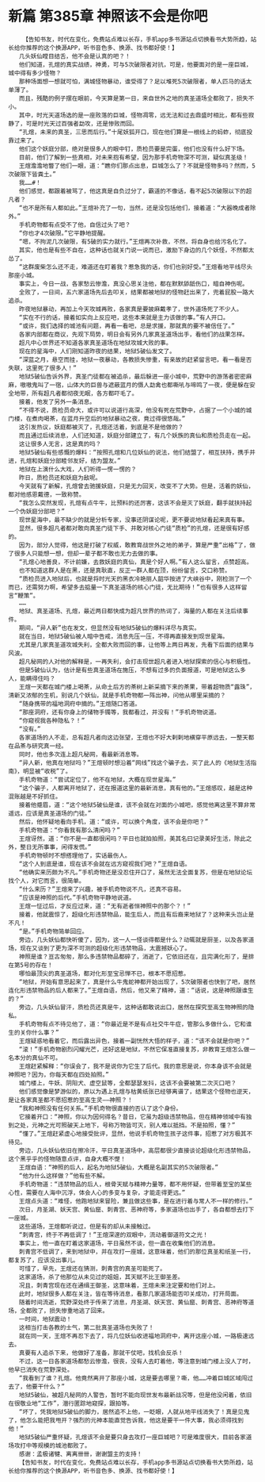 # 新篇 第385章 神照该不会是你吧
        【告知书友，时代在变化，免费站点难以长存，手机app多书源站点切换看书大势所趋，站长给你推荐的这个换源APP，听书音色多、换源、找书都好使！】
       几头妖仙瞠目结舌，他不会是认真的吧？！
       他们知道，孔煊的真实战绩，神勇，可与5次破限者对抗，可是，他要面对的是一座巨城，城中得有多少怪物？
       那种场面想一想就可怕，满城怪物暴动，谁受得了？足以堆死5次破限者，单人匹马的话太单薄了。
       而且，残酷的例子摆在眼前，今天算是第一日，来自世外之地的真圣道场全都败了，损失不小。
       其中，时光天道场选的是一座败落的巨城，怪物凋零，远无法和过去鼎盛时相比，都有些寂静了，可是时光天过百强者勐攻，还是惨败而回。
       “孔煊，未来的真圣，三思而后行。”十尾妖狐开口，现在他们算是一根线上的蚂蚱，彻底投靠过来了。
       他们这个妖庭分部，绝对是很多人的眼中钉，质检员要是完蛋，他们也没有什么好下场。
       目前，他们了解到一些真相，对未来抱有希望，因为那手机奇物深不可测，疑似真圣级！
       王煊澹澹地瞥了他们一眼，道：“瞧你们那点出息，巨城怎么了？不就是怪物多吗？然而，5次破限下皆粪土。”
       我……#！
       他们感觉，都跟着被骂了，他这真是自负过分了，霸道的不像话，看不起5次破限以下的超凡者？
       “也不是所有人都如此。”王煊补充了一句，当然，还是没包括他们，接着道：“大器晚成者除外。”
       手机奇物都有点受不了他，自信过头了吧？
       “你也才4次破限。”它平静地提醒。
       “嗯，不拘泥几次破限，有5破的实力就行。”王煊再次补救，不然，将自身也给污名化了。
       其实，他也是有些不自在，这种话也就关门说一说而已，激励下身边的几个妖怪，不然都太怂了。
       “这群废柴怎么还不走，难道还在盯着我？惹急我的话，你们也别好受。”王煊看地平线尽头那座小城。
       事实上，今日一战，各家愁云惨澹，真没心思关注他，都在默默舔舐伤口，暗自神伤呢。
       全败了，一日间，五六家道场先后去叩关，结果都被地狱的怪物赶出来了，兜着屁股一路大追杀。
       昨夜地狱暴动，再加上今天攻城再败，各家真是要披麻戴孝了，世外道场死了不少人。
       “实在不行的话，接着如实向上反应吧，这些本来就是主力该做的事。”有人开口。
       “或许，我们选择的城池有问题，再看一看吧，总是求援，那就真的要不被信任了。”
       各家内部都在商议，先观下局势，明日会有另外几家真圣道场出手，看他们的战果怎样。
       超凡中心世界还不知道各家真圣道场在地狱攻城大败的事。
       现在的星海中，人们刚知道昨夜的结果，地狱5破仙发文了。
       “深蓝之月，悬空而挂，地狱一夜暴动，各教损失惨重，有亲故的赶紧留言吧，看一看是否失联，这里死了很多人！”
       地狱5破仙告诉外界，真圣门徒都在被追杀，最后躲进一座小城中，荒野中的游荡者密密麻麻，嗷嗷鬼叫了一宿，山体大的巨兽与遮蔽蓝月的慑人勐禽也都嘶吼与啼鸣了一夜，便是躲在安全地带，所有超凡者都彻夜无眠，各方都吓毛了。
       接着，他发了另外一条消息。
       “不得不说，质检员命大，或许可以说道行高深，他没有死在荒野中，占据了一个小城的城门楼，在煮肉喝茶，在蓝月升空后的地狱暴动之夜，竟过得很悠哉。”
       这引发热议，妖庭都被灭了，孔煊还活着，到底是不是他做的？
       而且通过后续消息，人们还知道，妖庭分部建立了，有几个妖族的真仙和质检员走在一起。
       这让很多人无言，这是真的吗？
       地狱5破仙有些感慨的爆料：“按照孔煊和几位妖仙的说法，他们结盟了，相互扶持，携手并进，孔煊和妖庭分部睦邻友好，结为盟友。”
       地狱在上演什么大戏，人们听得一愣一愣的？
       昨日，质检员还和妖庭为敌呢。
       今天就有了新解，孔煊曾去驰援妖庭，只是无力回天，改变不了大势。但是，活着的妖仙，都对他感恩戴德，一致称赞。
       “我怎么突然发现，孔煊有点牛牛，比预料的还厉害，这该不会是灭了妖庭，翻手就扶持起一个伪妖庭分部吧？”
       现世星海中，最不缺少的就是分析专家，没事还阴谋论呢，更不要说地狱看起来真有事。
       显然，很多超凡者都对敢向真圣门徒下手、并敢对核心门徒“质检”的孔煊，还是很有好感的。
       因为，部分人觉得，他这是打破了权威，敢教育战世外之地的弟子，算是严重“出格”了，做了很多人只能想一想，但却一辈子都不敢也无力去做的事。
       “孔煊心地善良，不计前嫌，去救妖庭的真仙，真是个好人啊。”有人这么留言，点赞超高。
       也不知道这群人是在黑，还是真耿直，反正一群人都在顶，纷纷留言，交口称赞。
       “质检员进入地狱后，也就是将时光天的黑衣冷艳丽人韶华按进了大峡谷中，刚检测了一个而已，还需努力啊，希望多去掂量一下真圣道场的核心门徒，无比期待！”也有很多人这样留言“鞭策”。
       ……
       地狱、真圣道场、孔煊，最近两日都快成为超凡世界的热词了，海量的人都在关注后续事件。
       期间，“异人新”也在发文，但显然没有地狱5破仙的爆料详尽与真实。
       就在当日，地狱5破仙被人暗中告戒，消息先压一压，不得再直接发到现世星海。
       尤其是几家真圣道攻城失利，全都大败而回的事，让他等上两日再发，先看下后面的结果与风波。
       超凡秘网的人对他的解释是，一再失利，会打击现世超凡者进入地狱探索的信心与积极性。
       但是5破仙认为，估计是有些真圣道场在施压，不想有过多的负面报道，可是地狱这么多人，能瞒得住吗？
       王煊一天都在城门楼上喝茶，从命土后方的茶树上新采摘下来的茶果，带着超物质“露珠”，清新又浓郁的生机，别说几个妖仙，就是手机奇物都一阵出神，问他从哪里采摘的？
       “随身携带的福地洞府中摘的。”王煊随口答道。
       “那座洞府，还有你身上的储物手镯等，我都看过，并没有！”手机奇物说道。
       “你窥视我各种隐私？！”
       “没有。”
       各家道场的人不走，总有超凡者向这边张望，王煊也不好大剌剌地横穿平原远去，一整天都在品茶与研究真一经。
       同时，他也多次连上超凡秘网，看最新消息等。
       “异人新，他真在地狱吗？”王煊顿时想沿着“网线”找这个骗子去，买了此人的《地狱生活指南》，明显被“收税”了。
       手机奇物道：“尝试定位了，他不在地狱，大概在现世星海。”
       “这个骗子，人都离开地狱了，还在报道这里的最新消息，真有他的。”王煊感叹，越是这种混账越是不好抓住。
       接着他蹙眉，道：“这个地狱5破仙是谁，该不会就在对面的小城吧，感觉他离这里不算非常遥远，应该是真圣道场的门徒。”
       然后，他怀疑地看向手机，道：“或许，可以换个角度，该不会是你吧？”
       手机奇物道：“你看我有那么清闲吗？”
       王煊讶然，道：“你不是一直都很闲吗？平日也就拍拍照，美其名曰记录美好生活，除此之外，整日无所事事，闲得发慌。”
       手机奇物顿时不想搭理他了，实话最伤人。
       “这个人到底是谁，现在该不会就在远方窥视我们吧？”王煊自语。
       “他确实来历颇为不凡。”手机奇物还是没忍住开口了，虽然无法全面复苏，但是在地狱论坛找个人，对它而言，很简单。
       “什么来历？”王煊来了兴趣，被手机奇物说不凡，还真不容易。
       “应该是神照的后代。”手机奇物平静地说道。
       王煊一怔过后，才反应过来，道：“无有逝者恒神照中的那个？！”
       接着，他就震惊了，超级化形违禁物品，能生后人，而且有后裔来地狱了？这种来头岂止是不凡！
       “是。”手机奇物简单回应。
       旁边，几头妖仙都快听傻了，因为，这一人一怪谈得都是什么？动辄就是厨圣，以及各家道场，现在又谈到了更为深不可测的超级化形违禁物品，太震撼妖心了。
       神照是谁？亘古匆匆，那么多违禁物品都碎了，消逝了，它依旧还在，且完满化形了，是排在第5号的存在！
       哪怕最顶尖的真圣道场，都对化形至宝忌惮不已，根本不愿招惹。
       “地狱，开始有意思起来了，真是什么牛鬼蛇神都开始出现了，5次破限者也快到了吧，居然连化形违禁物品的后人都来了。”王煊自语，然后，他又来了精神，道：“话说，这是神照跟谁生的？”
       旁边，几头妖仙冒汗，质检员还真是牛，这种话都敢说出口，居然在探究至高生物神照的隐私。
       手机奇物有点不待见他了，道：“你最近是不是有点社交牛牛症，管那么多做什么，它和谁生的关你什么事？”
       王煊疑惑地看着它，而后露出异色，接着一副恍然大悟的样子，道：“该不会就是你吧？”
       “滚！”手机奇物剧烈闪耀光芒，还好这是地狱，不然它保准直接复苏，非教育王煊怎么做一名本分的真仙不可。
       王煊赶紧解释：“你误会了，我不是说你为它生了后代。我的意思是说，你本身该不会就是神照吧？因为，你每天都在四处拍照。”
       城门楼上，牛妖、阴阳犬、虚空鼠等，全都瑟瑟发抖，这该不会要被第二次灭口吧？
       他们感觉像是梦游似的，原以为遇上孔煊与枯黄纸张已经够离谱了，结果这个怪物也逆天，是让各家真圣都不愿招惹的至高生灵——神照？！
       “我和神照没有任何关系。”手机奇物很直接的否认了这个身份。
       它接着开口：“神照，你以为因何得名？昔日，它虽为超级违禁物品，但在精神领域中有独到之处，元神之光可照破天上地下，号称万物皆可灭，别人难以抵挡。不是拍照，懂？”
       “懂了。”王煊赶紧虚心地接受批评，显然，他说手机奇物生孩子这件事，招惹了对方极其不待见。
       旁边，几头妖仙依旧在擦冷汗，平日真圣道场中，高层都很少直接谈论超级化形违禁物品，这个黑乎乎的怪物随意点评，自身大概不憷！
       王煊自语：“神照的后人，起名为地狱5破仙，大概是名副其实的5次破限者。”
       “他为什么这样做？”他有些不解。
       手机奇物道：“违禁物品的后人，根骨天赋与精神力量等，都不用怀疑，但带着至宝的某些心性，需要在人海中沉浮，体会人心的多变与复杂，才能走得更远。”
       王煊点头道：“难怪，他跑地狱来冒险，兼且做这些事，是在进行着与常人不一样的修行。”
       次日，月圣湖、妖天宫、黄仙窟、刺青宫、恶神府等，多家道场也出手了，各自都想去打下一座城。
       这些道场，王煊都听说过，但是有的却从未接触过。
       “刺青宫，终于不再低调了！”王煊深邃的双眼中，流动着御道符文之光！
       事实上，他一直在盯着这家道场，平日虽然不谈，但一直在收集他们的消息。
       刺青宫不低调了，来到地狱中，并在攻打一座城，这意味着，他们的那位真圣和纸圣一行，都复苏了，应该没出事儿。
       可惜了，早先，王煊还在猜测，刺青宫的真圣可能死了。
       这家道场，杀了他那位从未见过的姐姐，其天赋不比王御圣差。
       况且，刺青宫现在还在通缉王御圣，这意味着，王煊未来注定要和他们对上。
       此时，地狱很多人都在关注，皆在等待消息，看那几家道场能否叩关成功，打开局面。
       随着时间流逝，荒野深处终于传来了消息，月圣湖、妖天宫、黄仙窟、刺青宫、恶神府等道场，全都败了，损失惨重地逃了回来。
       一时间，地狱震动！
       这相当打击各教的士气，第二批真圣道场也失败了！
       就在同一天，王煊不再忍下去了，将几位妖仙收进福地洞府中，离开这座小城，一路极速远去。
       真要有人追杀下来，他做好了准备，那就干仗吧，找机会反杀！
       不过，这一日各家道场都愁云惨澹，很丧，没有人去盯着他，等注意到城门楼上没人了时，他早已消失在荒野深处。
       “我看到了谁？孔煊。他竟然离开了那座小城，这是要去哪里？嘶，他……冲着巨城区域闯过去了，他要干什么？”
       地狱5破仙，被超凡秘网的人警告，暂时不能向现世发布最新战况等，但是他没闲着，依旧在很敬业地“工作”，潜行匿踪地窥探，跟拍等。
       “坏了，凭我地狱5破仙的脚力，居然追不上他，一眨眼，人就从地平线消失了！真是见鬼了，他怎么能把我甩开？强烈的元神本能直觉告诉我，他这是要干一件大事，我必须得找到他！”
       地狱5破仙严重怀疑，孔煊该不会是要只身去攻打一座巨城吧？可是难度很大，目前各家道场攻打中等规模的城池都败了。
       感谢：孟极诸犍、离离卌卌，谢谢盟主的支持！
       【告知书友，时代在变化，免费站点难以长存，手机app多书源站点切换看书大势所趋，站长给你推荐的这个换源APP，听书音色多、换源、找书都好使！】